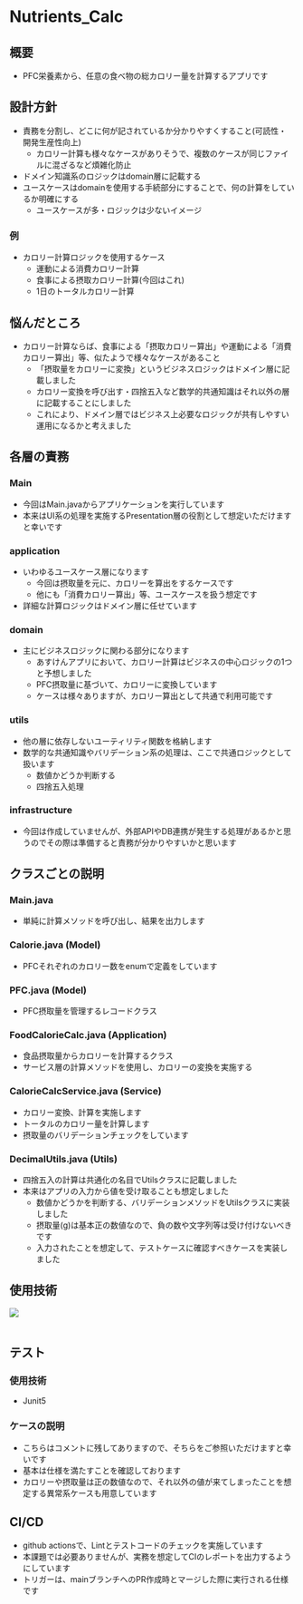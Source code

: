 # Nutrients_Calc
## 概要 
- PFC栄養素から、任意の食べ物の総カロリー量を計算するアプリです

## 設計方針
- 責務を分割し、どこに何が記されているか分かりやすくすること(可読性・開発生産性向上)
  - カロリー計算も様々なケースがありそうで、複数のケースが同じファイルに混ざるなど煩雑化防止
- ドメイン知識系のロジックはdomain層に記載する
- ユースケースはdomainを使用する手続部分にすることで、何の計算をしているか明確にする
  - ユースケースが多・ロジックは少ないイメージ

### 例
- カロリー計算ロジックを使用するケース
  - 運動による消費カロリー計算
  - 食事による摂取カロリー計算(今回はこれ)
  - 1日のトータルカロリー計算

## 悩んだところ
- カロリー計算ならば、食事による「摂取カロリー算出」や運動による「消費カロリー算出」等、似たようで様々なケースがあること
  - 「摂取量をカロリーに変換」というビジネスロジックはドメイン層に記載しました
  - カロリー変換を呼び出す・四捨五入など数学的共通知識はそれ以外の層に記載することにしました
  - これにより、ドメイン層ではビジネス上必要なロジックが共有しやすい運用になるかと考えました

## 各層の責務
### Main
- 今回はMain.javaからアプリケーションを実行しています
- 本来はUI系の処理を実施するPresentation層の役割として想定いただけますと幸いです

### application
- いわゆるユースケース層になります
  - 今回は摂取量を元に、カロリーを算出をするケースです
  - 他にも「消費カロリー算出」等、ユースケースを扱う想定です
- 詳細な計算ロジックはドメイン層に任せています

### domain
- 主にビジネスロジックに関わる部分になります
  - あすけんアプリにおいて、カロリー計算はビジネスの中心ロジックの1つと予想しました
  - PFC摂取量に基づいて、カロリーに変換しています
  - ケースは様々ありますが、カロリー算出として共通で利用可能です

### utils
- 他の層に依存しないユーティリティ関数を格納します
- 数学的な共通知識やバリデーション系の処理は、ここで共通ロジックとして扱います
  - 数値かどうか判断する
  - 四捨五入処理

### infrastructure
- 今回は作成していませんが、外部APIやDB連携が発生する処理があるかと思うのでその際は準備すると責務が分かりやすいかと思います

## クラスごとの説明
### Main.java
- 単純に計算メソッドを呼び出し、結果を出力します

### Calorie.java (Model)
- PFCそれぞれのカロリー数をenumで定義をしています

### PFC.java (Model)
- PFC摂取量を管理するレコードクラス

### FoodCalorieCalc.java (Application)
- 食品摂取量からカロリーを計算するクラス
- サービス層の計算メソッドを使用し、カロリーの変換を実施する

### CalorieCalcService.java (Service)
- カロリー変換、計算を実施します
- トータルのカロリー量を計算します
- 摂取量のバリデーションチェックをしています

### DecimalUtils.java (Utils)
- 四捨五入の計算は共通化の名目でUtilsクラスに記載しました
- 本来はアプリの入力から値を受け取ることも想定しました
  - 数値かどうかを判断する、バリデーションメソッドをUtilsクラスに実装しました
  - 摂取量(g)は基本正の数値なので、負の数や文字列等は受け付けないべきです
  - 入力されたことを想定して、テストケースに確認すべきケースを実装しました

## 使用技術
<img src="https://skillicons.dev/icons?i=java,gradle,github,githubactions" /> <br /><br />

## テスト
### 使用技術
- Junit5

### ケースの説明
- こちらはコメントに残してありますので、そちらをご参照いただけますと幸いです
- 基本は仕様を満たすことを確認しております
- カロリーや摂取量は正の数値なので、それ以外の値が来てしまったことを想定する異常系ケースも用意しています

## CI/CD
- github actionsで、Lintとテストコードのチェックを実施しています
- 本課題では必要ありませんが、実務を想定してCIのレポートを出力するようにしています
- トリガーは、mainブランチへのPR作成時とマージした際に実行される仕様です

